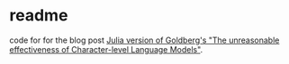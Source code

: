 # readme
code for for the blog post [Julia version of Goldberg's "The unreasonable effectiveness of Character-level Language Models"](https://nextjournal.com/jbowles/julia-version-of-goldbergs-the-unreasonable-effectiveness-of-character-level-language-models).
